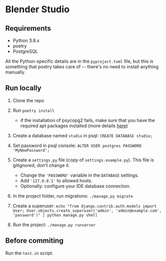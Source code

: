 # Blender Studio

## Requirements

- Python 3.8.x
- poetry
- PostgreSQL

All the Python-specific details are in the `pyproject.toml` file, but this is something
that poetry takes care of -- there's no need to install anything manually.


## Run locally

1. Clone the repo
2. Run `poetry install`
   - if the installation of psycopg2 fails, make sure that you have the required 
   apt packages installed (more details [here](https://www.psycopg.org/docs/install.html))

3. Create a database named `studio` in psql:
    ```CREATE DATABASE studio;```
4. Set password in psql console:
    ```ALTER USER postgres PASSWORD 'MyNewPassword';```
5. Create a `settings.py` file (copy of `settings.example.py`). This file is gitignored,
don't change it.
    - Change the `'PASSWORD'` variable in the `DATABASE` settings.
    - Add `'127.0.0.1'` to allowed hosts.
    - Optionally: configure your IDE database connection.
6. In the project folder, run migrations: `./manage.py migrate`
7. Create a superuser: `echo "from django.contrib.auth.models import User; User.objects.create_superuser('admin', 'admin@example.com', 'password')" | python manage.py shell`
8. Run the project: `./manage.py runserver`


## Before commiting

Run the `test.sh` script.
